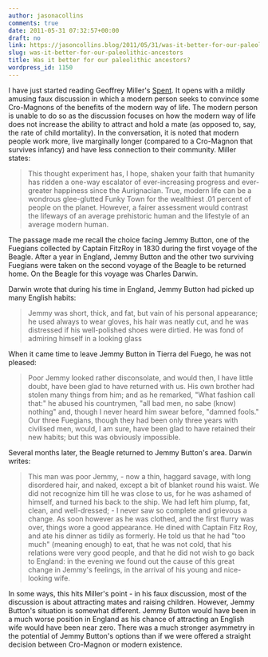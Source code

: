```yaml
---
author: jasonacollins
comments: true
date: 2011-05-31 07:32:57+00:00
draft: no
link: https://jasoncollins.blog/2011/05/31/was-it-better-for-our-paleolithic-ancestors/
slug: was-it-better-for-our-paleolithic-ancestors
title: Was it better for our paleolithic ancestors?
wordpress_id: 1150
---
```


I have just started reading Geoffrey Miller's [Spent](http://www.amazon.com/Spent-Sex-Evolution-Consumer-Behavior/dp/0670020621). It opens with a mildly amusing faux discussion in which a modern person seeks to convince some Cro-Magnons of the benefits of the modern way of life. The modern person is unable to do so as the discussion focuses on how the modern way of life does not increase the ability to attract and hold a mate (as opposed to, say, the rate of child mortality). In the conversation, it is noted that modern people work more, live marginally longer (compared to a Cro-Magnon that survives infancy) and have less connection to their community. Miller states:


<blockquote>This thought experiment has, I hope, shaken your faith that humanity has ridden a one-way escalator of ever-increasing progress and ever-greater happiness since the Aurignacian. True, modern life can be a wondrous glee-glutted Funky Town for the wealthiest .01 percent of people on the planet. However, a fairer assessment would contrast the lifeways of an average prehistoric human and the lifestyle of an average modern human.</blockquote>


The passage made me recall the choice facing Jemmy Button, one of the Fuegians collected by Captain FitzRoy in 1830 during the first voyage of the Beagle. After a year in England, Jemmy Button and the other two surviving Fuegians were taken on the second voyage of the Beagle to be returned home. On the Beagle for this voyage was Charles Darwin.

Darwin wrote that during his time in England, Jemmy Button had picked up many English habits:


<blockquote>Jemmy was short, thick, and fat, but vain of his personal appearance; he used always to wear gloves, his hair was neatly cut, and he was distressed if his well-polished shoes were dirtied. He was fond of admiring himself in a looking glass</blockquote>


When it came time to leave Jemmy Button in Tierra del Fuego, he was not pleased:


<blockquote>Poor Jemmy looked rather disconsolate, and would then, I have little doubt, have been glad to have returned with us. His own brother had stolen many things from him; and as he remarked, "What fashion call that:" he abused his countrymen, "all bad men, no sabe (know) nothing" and, though I never heard him swear before, "damned fools." Our three Fuegians, though they had been only three years with civilised men, would, I am sure, have been glad to have retained their new habits; but this was obviously impossible.</blockquote>


Several months later, the Beagle returned to Jemmy Button's area. Darwin writes:


<blockquote>This man was poor Jemmy, - now a thin, haggard savage, with long disordered hair, and naked, except a bit of blanket round his waist. We did not recognize him till he was close to us, for he was ashamed of himself, and turned his back to the ship. We had left him plump, fat, clean, and well-dressed; - I never saw so complete and grievous a change. As soon however as he was clothed, and the first flurry was over, things wore a good appearance. He dined with Captain Fitz Roy, and ate his dinner as tidily as formerly. He told us that he had "too much" (meaning enough) to eat, that he was not cold, that his relations were very good people, and that he did not wish to go back to England: in the evening we found out the cause of this great change in Jemmy's feelings, in the arrival of his young and nice-looking wife.</blockquote>


In some ways, this hits Miller's point - in his faux discussion, most of the discussion is about attracting mates and raising children. However, Jemmy Button's situation is somewhat different. Jemmy Button would have been in a much worse position in England as his chance of attracting an English wife would have been near zero. There was a much stronger asymmetry in the potential of Jemmy Button's options than if we were offered a straight decision between Cro-Magnon or modern existence.
